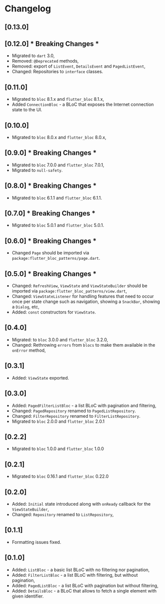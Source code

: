 # Changelog

## [0.13.0]

## [0.12.0] * Breaking Changes *

* Migrated to `dart` 3.0,
* Removed: `@Deprecated` methods,
* Removed: export of `ListEvent`, `DetailsEvent` and `PagedListEvent`,
* Changed: Repositories to `interface` classes.

## [0.11.0]

* Migrated to `bloc` 8.1.x and `flutter_bloc` 8.1.x,
* Added `ConnectionBloc` - a BLoC that exposes the Internet connection state to the UI.

## [0.10.0]

* Migrated to `bloc` 8.0.x and `flutter_bloc` 8.0.x,

## [0.9.0] * Breaking Changes *

* Migrated to `bloc` 7.0.0 and `flutter_bloc` 7.0.1,
* Migrated to `null-safety`.

## [0.8.0] * Breaking Changes *

* Migrated to `bloc` 6.1.1 and `flutter_bloc` 6.1.1.

## [0.7.0] * Breaking Changes *

* Migrated to `bloc` 5.0.1 and `flutter_bloc` 5.0.1.

## [0.6.0] * Breaking Changes *

* Changed `Page` should be imported via `package:flutter_bloc_patterns/page.dart`.

## [0.5.0] * Breaking Changes *

* Changed: `RefreshView`, `ViewState` and `ViewStateBuilder` should be imported
  via `package:flutter_bloc_patterns/view.dart`,
* Changed: `ViewStateListener` for handling features that need to occur once per state change such
  as navigation, showing a `SnackBar`, showing a `Dialog`, etc,
* Added: `const` constructors for `ViewState`.

## [0.4.0]

* Migrated: to `bloc` 3.0.0 and `flutter_bloc` 3.2.0,
* Changed: Rethrowing `errors` from `blocs` to make them available in the `onError` method,

## [0.3.1]

* Added: `ViewState` exported.

## [0.3.0]

* Added: `PagedFilterListBloc` - a list BLoC with pagination and filtering,
* Changed: `PagedRepository` renamed to `PagedListRepository`.
* Changed: `FilterRepository` renamed to `FilterListRepository`.
* Migrated to `bloc` 2.0.0 and `flutter_bloc` 2.0.1

## [0.2.2]

* Migrated to `bloc` 1.0.0 and `flutter_bloc` 1.0.0

## [0.2.1]

* Migrated to `bloc` 0.16.1 and `flutter_bloc` 0.22.0

## [0.2.0]

* Added: `Initial` state introduced along with `onReady` callback for the `ViewStateBuilder`,
* Changed: `Repository` renamed to `ListRepository`,

## [0.1.1]

* Formatting issues fixed.

## [0.1.0]

* Added: `ListBloc` - a basic list BLoC with no filtering nor pagination,
* Added: `FilterListBloc` - a list BLoC with filtering, but without pagination,
* Added: `PagedListBloc` - a list BLoC with pagination but without filtering,
* Added: `DetailsBloc` - a BLoC that allows to fetch a single element with given identifier.
